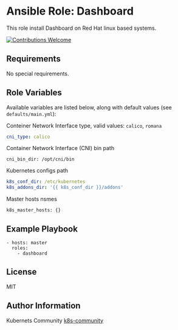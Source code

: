 Ansible Role: Dashboard
=======================

This role install Dashboard on Red Hat linux based systems.

[![Contributions Welcome](https://img.shields.io/badge/contributions-welcome-brightgreen.svg?style=flat)](https://github.com/k8s-community/cluster-deploy/issues)

Requirements
------------

No special requirements.


Role Variables
--------------

Available variables are listed below, along with default values (see `defaults/main.yml`):


Conteiner Network Interface type, valid values: `calico`, `romana`
```yaml
cni_type: calico
```

Container Network Interface (CNI) bin path
```
cni_bin_dir: /opt/cni/bin
```

Kubernetes configs path
```yaml
k8s_conf_dir: /etc/kubernetes
k8s_addons_dir: '{{ k8s_conf_dir }}/addons'
```

Master hosts nsmes
```
k8s_master_hosts: {}
```

Example Playbook
----------------

    - hosts: master
      roles:
        - dashboard

License
-------

MIT

Author Information
------------------

Kubernets Community [k8s-community](https://github.com/k8s-community)
